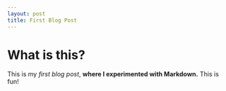 ```yaml
---
layout: post
title: First Blog Post
---
```


# What is this?

This is my *first blog post*, **where I experimented with Markdown.** This is fun!



